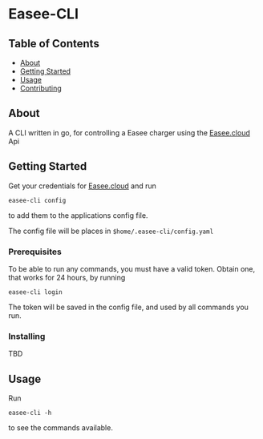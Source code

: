 # Easee-CLI

## Table of Contents

- [About](#about)
- [Getting Started](#getting_started)
- [Usage](#usage)
- [Contributing](../CONTRIBUTING.md)

## About <a name = "about"></a>

A CLI written in go, for controlling a Easee charger using the [Easee.cloud](https://easee.cloud) Api

## Getting Started <a name = "getting_started"></a>

Get your credentials for [Easee.cloud](https://easee.cloud)
and run

```
easee-cli config
```

to add them to the applications config file.

The config file will be places in `$home/.easee-cli/config.yaml`

### Prerequisites

To be able to run any commands, you must have a valid token.
Obtain one, that works for 24 hours, by running

```
easee-cli login
```

The token will be saved in the config file, and used by all commands you run.

### Installing

TBD

## Usage <a name = "usage"></a>

Run

```
easee-cli -h 
```

to see the commands available.
